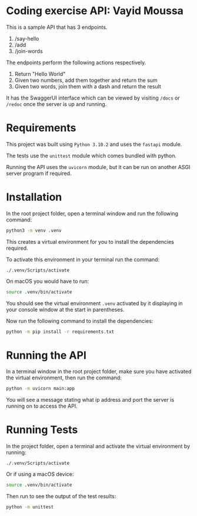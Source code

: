 # Coding exercise API: Vayid Moussa
This is a sample API that has 3 endpoints.

1. /say-hello
2. /add
3. /join-words

The endpoints perform the following actions respectively.

1. Return "Hello World"
2. Given two numbers, add them together and return the sum
3. Given two words, join them with a dash and return the result

It has the SwaggerUI interface which can be viewed by visiting `/docs` or `/redoc` once the server is up and running.

# Requirements

This project was built using `Python 3.10.2` and uses the `fastapi` module.

The tests use the `unittest` module which comes bundled with python.

Running the API uses the `uvicorn` module, but it can be run on another ASGI server program if required.

# Installation

In the root project folder, open a terminal window and run the following command:

```bash
python3 -m venv .venv
```

This creates a virtual environment for you to install the dependencies required.

To activate this environment in your terminal run the command:

```batch
./.venv/Scripts/activate
```
On macOS you would have to run:

```bash
source .venv/bin/activate
```
You should see the virtual environment `.venv` activated by it displaying in your console window at the start in parentheses.

Now run the following command to install the dependencies:

```bash
python -m pip install -r requirements.txt
```

# Running the API

In a terminal window in the root project folder, make sure you have activated the virtual environment, then run the command:

```bash
python -m uvicorn main:app
```
You will see a message stating what ip address and port the server is running on to access the API.

# Running Tests

In the project folder, open a terminal and activate the virtual environment by running:

```batch
./.venv/Scripts/activate
```

Or if using a macOS device:

```bash
source .venv/bin/activate
```

Then run to see the output of the test results:

```bash
python -m unittest
```

